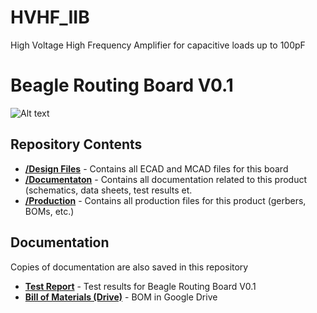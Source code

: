 # HVHF_IIB
 High Voltage High Frequency Amplifier for capacitive loads up to 100pF
# Beagle Routing Board V0.1
![Alt text](https://github.com/kornpop73/Beagle-Routing-Board/blob/V01/Documentation/Product%20Images/IMG_4410.jpg "Beagle Routing Board V0.1")
## Repository Contents

* [**/Design Files**](https://github.com/kornpop73/Beagle-Routing-Board/tree/V01/Design%20Files) - Contains all ECAD and MCAD files for this board
* [**/Documentaton**](https://github.com/kornpop73/Beagle-Routing-Board/tree/V01/Documentation) - Contains all documentation related to this product (schematics, data sheets, test results et.
* [**/Production**](https://github.com/kornpop73/Beagle-Routing-Board/tree/V01/Production) - Contains all production files for this product (gerbers, BOMs, etc.)
## Documentation
Copies of documentation are also saved in this repository

* **[Test Report](https://docs.google.com/document/d/1mhgs8LhWTE7gB73-N2RG-cP2NuqwcQJ4yc4jECEzomg/edit#heading=h.cgog3ue157zv)** - Test results for Beagle Routing Board V0.1
* **[Bill of Materials (Drive)](https://docs.google.com/spreadsheets/d/1mbJDa8nP3he393vCFsYKm7GsjQLUirOC5xGF1EaZlKc/edit#gid=532702290)** - BOM in Google Drive